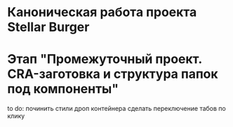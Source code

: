 # Каноническая работа проекта Stellar Burger 
# Этап "Промежуточный проект. CRA-заготовка и структура папок под компоненты"
to do:
починить стили дроп контейнера
сделать переключение табов по клику